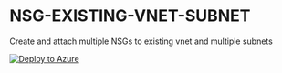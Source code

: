 # NSG-EXISTING-VNET-SUBNET
Create and attach multiple NSGs to existing vnet and multiple subnets

[![Deploy to Azure](http://azuredeploy.net/deploybutton.png)](https://azuredeploy.net/)
